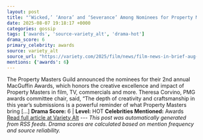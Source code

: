 ```yaml
---
layout: post
title: "‘Wicked,’ ‘Anora’ and ‘Severance’ Among Nominees for Property Masters Guild Awards – Film News in Brief"
date: 2025-08-07 19:18:17 +0000
categories: gossip
tags: ['awards', 'source-variety_alt', 'drama-hot']
drama_score: 6
primary_celebrity: awards
source: variety_alt
source_url: "https://variety.com/2025/film/news/film-news-in-brief-aug-4-2025-1236477799/"
mentions: {'awards': 6}
---
```


The Property Masters Guild announced the nominees for their 2nd annual MacGuffin Awards, which honors the creative excellence and impact of Property Masters in film, TV, commercials and more. Theresa Corvino, PMG awards committee chair, said, “The depth of creativity and craftsmanship in this year’s submissions is a powerful reminder of what Property Masters bring […] **Drama Score:** 6 | **Level:** HOT **Celebrities Mentioned:** Awards [Read full article at Variety Alt](https://variety.com/2025/film/news/film-news-in-brief-aug-4-2025-1236477799/) --- *This post was automatically generated from RSS feeds. Drama scores are calculated based on mention frequency and source reliability.*